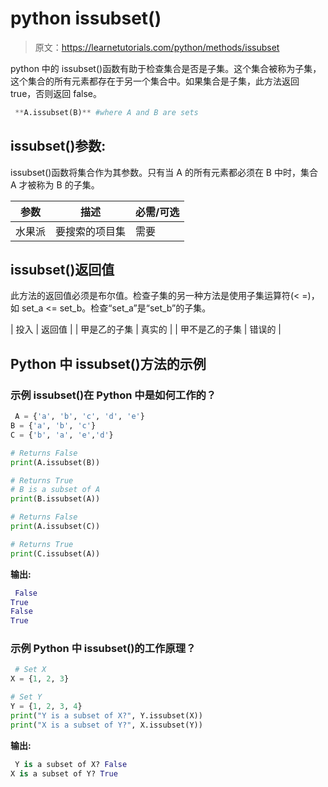 # python issubset()

> 原文：<https://learnetutorials.com/python/methods/issubset>

python 中的 issubset()函数有助于检查集合是否是子集。这个集合被称为子集，这个集合的所有元素都存在于另一个集合中。如果集合是子集，此方法返回 true，否则返回 false。

```py
 **A.issubset(B)** #where A and B are sets 

```

## issubset()参数:

issubset()函数将集合作为其参数。只有当 A 的所有元素都必须在 B 中时，集合 A 才被称为 B 的子集。

| 参数 | 描述 | 必需/可选 |
| --- | --- | --- |
| 水果派 | 要搜索的项目集 | 需要 |

## issubset()返回值

此方法的返回值必须是布尔值。检查子集的另一种方法是使用子集运算符(< =)，如 set_a <= set_b。检查“set_a”是“set_b”的子集。

| 投入 | 返回值 |
| 甲是乙的子集 | 真实的 |
| 甲不是乙的子集 | 错误的 |

## Python 中 issubset()方法的示例

### 示例 issubset()在 Python 中是如何工作的？

```py
 A = {'a', 'b', 'c', 'd', 'e'}
B = {'a', 'b', 'c'}
C = {'b', 'a', 'e','d'}

# Returns False
print(A.issubset(B))

# Returns True
# B is a subset of A
print(B.issubset(A))

# Returns False
print(A.issubset(C))

# Returns True
print(C.issubset(A)) 

```

**输出:**

```py
 False
True
False
True 
```

### 示例 Python 中 issubset()的工作原理？

```py
 # Set X
X = {1, 2, 3}

# Set Y
Y = {1, 2, 3, 4}
print("Y is a subset of X?", Y.issubset(X))
print("X is a subset of Y?", X.issubset(Y)) 

```

**输出:**

```py
 Y is a subset of X? False
X is a subset of Y? True 
```